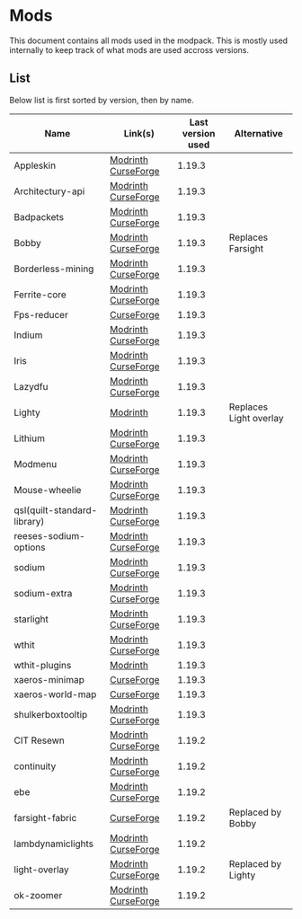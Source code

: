 # Mods
This document contains all mods used in the modpack. This is mostly used internally to keep track of what mods are used accross versions.

## List
Below list is first sorted by version, then by name.

| Name                        | Link(s)                                                                                                                                     | Last version used | Alternative            |
| --------------------------- | ------------------------------------------------------------------------------------------------------------------------------------------- | ----------------- | ---------------------- |
| Appleskin                   | [Modrinth](https://modrinth.com/mod/appleskin) [CurseForge](https://www.curseforge.com/minecraft/mc-mods/appleskin)                         | 1.19.3            |                        |
| Architectury-api            | [Modrinth](https://modrinth.com/mod/architectury-api) [CurseForge](https://www.curseforge.com/minecraft/mc-mods/architectury-api)           | 1.19.3            |                        |
| Badpackets                  | [Modrinth](https://modrinth.com/mod/badpackets) [CurseForge](https://www.curseforge.com/minecraft/mc-mods/badpackets)                       | 1.19.3            |                        |
| Bobby                       | [Modrinth](https://modrinth.com/mod/bobby) [CurseForge](https://www.curseforge.com/minecraft/mc-mods/bobby)                                 | 1.19.3            | Replaces Farsight      |
| Borderless-mining           | [Modrinth](https://modrinth.com/mod/borderless-mining) [CurseForge](https://www.curseforge.com/minecraft/mc-mods/borderless-mining)         | 1.19.3            |                        |
| Ferrite-core                | [Modrinth](https://modrinth.com/mod/ferrite-core) [CurseForge](https://www.curseforge.com/minecraft/mc-mods/ferritecore-fabric)             | 1.19.3            |                        |
| Fps-reducer                 | [CurseForge](https://www.curseforge.com/minecraft/mc-mods/fps-reducer)                                                                      | 1.19.3            |                        |
| Indium                      | [Modrinth](https://modrinth.com/mod/indium) [CurseForge](https://www.curseforge.com/minecraft/mc-mods/indium)                               | 1.19.3            |                        |
| Iris                        | [Modrinth](https://modrinth.com/mod/iris) [CurseForge](https://www.curseforge.com/minecraft/mc-mods/irisshaders)                            | 1.19.3            |                        |
| Lazydfu                     | [Modrinth](https://modrinth.com/mod/lazydfu) [CurseForge](https://www.curseforge.com/minecraft/mc-mods/lazydfu)                             | 1.19.3            |                        |
| Lighty                      | [Modrinth](https://modrinth.com/mod/lighty)                                                                                                 | 1.19.3            | Replaces Light overlay |
| Lithium                     | [Modrinth](https://modrinth.com/mod/lithium) [CurseForge](https://www.curseforge.com/minecraft/mc-mods/lithium)                             | 1.19.3            |                        |
| Modmenu                     | [Modrinth](https://modrinth.com/mod/modmenu) [CurseForge](https://www.curseforge.com/minecraft/mc-mods/modmenu)                             | 1.19.3            |                        |
| Mouse-wheelie               | [Modrinth](https://modrinth.com/mod/mouse-wheelie) [CurseForge](https://www.curseforge.com/minecraft/mc-mods/mouse-wheelie)                 | 1.19.3            |                        |
| qsl(quilt-standard-library) | [Modrinth](https://modrinth.com/mod/qsl) [CurseForge](https://www.curseforge.com/minecraft/mc-mods/qsl)                                     | 1.19.3            |                        |
| reeses-sodium-options       | [Modrinth](https://modrinth.com/mod/reeses-sodium-options) [CurseForge](https://www.curseforge.com/minecraft/mc-mods/reeses-sodium-options) | 1.19.3            |                        |
| sodium                      | [Modrinth](https://modrinth.com/mod/sodium) [CurseForge](https://www.curseforge.com/minecraft/mc-mods/sodium)                               | 1.19.3            |                        |
| sodium-extra                | [Modrinth](https://modrinth.com/mod/sodium-extra) [CurseForge](https://www.curseforge.com/minecraft/mc-mods/sodium-extra)                   | 1.19.3            |                        |
| starlight                   | [Modrinth](https://modrinth.com/mod/starlight) [CurseForge](https://www.curseforge.com/minecraft/mc-mods/starlight)                         | 1.19.3            |                        |
| wthit                       | [Modrinth](https://modrinth.com/mod/wthit) [CurseForge](https://www.curseforge.com/minecraft/mc-mods/wthit)                                 | 1.19.3            |                        |
| wthit-plugins               | [Modrinth](https://modrinth.com/mod/wthit-plugins)                                                                                          | 1.19.3            |                        |
| xaeros-minimap              | [CurseForge](https://www.curseforge.com/minecraft/mc-mods/xaeros-minimap)                                                                   | 1.19.3            |                        |
| xaeros-world-map            | [CurseForge](https://www.curseforge.com/minecraft/mc-mods/xaeros-world-map)                                                                 | 1.19.3            |                        |
| shulkerboxtooltip           | [Modrinth](https://modrinth.com/mod/shulkerboxtooltip) [CurseForge](https://www.curseforge.com/minecraft/mc-mods/shulkerboxtooltip)         | 1.19.3            |                        |
| CIT Resewn                  | [Modrinth](https://modrinth.com/mod/cit-resewn) [CurseForge](https://www.curseforge.com/minecraft/mc-mods/cit-resewn)                       | 1.19.2            |                        |
| continuity                  | [Modrinth](https://modrinth.com/mod/continuity) [CurseForge](https://www.curseforge.com/minecraft/mc-mods/continuity)                       | 1.19.2            |                        |
| ebe                         | [Modrinth](https://modrinth.com/mod/ebe) [CurseForge](https://www.curseforge.com/minecraft/mc-mods/enhanced-block-entities)                 | 1.19.2            |                        |
| farsight-fabric             | [CurseForge](https://www.curseforge.com/minecraft/mc-mods/farsight-fabric)                                                                  | 1.19.2            | Replaced by Bobby      |
| lambdynamiclights           | [Modrinth](https://modrinth.com/mod/lambdynamiclights) [CurseForge](https://www.curseforge.com/minecraft/mc-mods/lambdynamiclights)         | 1.19.2            |                        |
| light-overlay               | [Modrinth](https://modrinth.com/mod/light-overlay) [CurseForge](https://www.curseforge.com/minecraft/mc-mods/light-overlay)                 | 1.19.2            | Replaced by Lighty     |
| ok-zoomer                   | [Modrinth](https://modrinth.com/mod/ok-zoomer) [CurseForge](https://www.curseforge.com/minecraft/mc-mods/ok-zoomer)                         | 1.19.2            |                        |